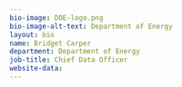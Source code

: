```yaml
---
bio-image: DOE-logo.png
bio-image-alt-text: Department of Energy
layout: bio
name: Bridget Carper
department: Department of Energy
job-title: Chief Data Officer
website-data:  
---
```

